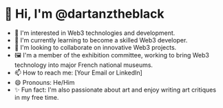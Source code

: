 # 👋 Hi, I'm @dartanztheblack

- 👀 I'm interested in Web3 technologies and development.
- 🌱 I'm currently learning to become a skilled Web3 developer.
- 💞️ I'm looking to collaborate on innovative Web3 projects.
- 🖼️ I'm a member of the exhibition committee, working to bring Web3 technology into major French national museums.
- 📫 How to reach me: [Your Email or LinkedIn]
- 😄 Pronouns: He/Him
- ✨ Fun fact: I'm also passionate about art and enjoy writing art critiques in my free time.
